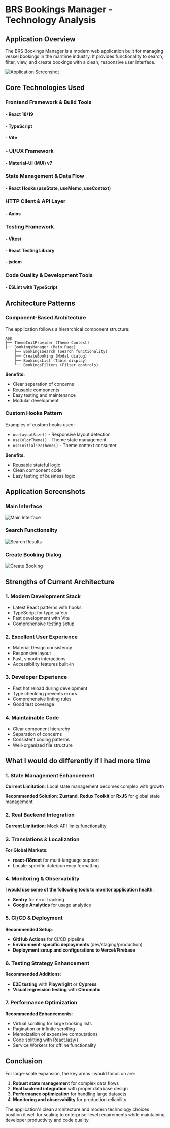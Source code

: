 # BRS Bookings Manager - Technology Analysis

## Application Overview

The BRS Bookings Manager is a modern web application built for managing vessel bookings in the maritime industry. It provides functionality to search, filter, view, and create bookings with a clean, responsive user interface.

![Application Screenshot](https://github.com/user-attachments/assets/c9073d87-81c3-4bfc-bdc0-9f40c8620d3e)

## Core Technologies Used

### Frontend Framework & Build Tools

#### - **React 18/19**

#### - **TypeScript**

#### - **Vite**

### - UI/UX Framework

#### - **Material-UI (MUI) v7**

### State Management & Data Flow

#### - **React Hooks (useState, useMemo, useContext)**

### HTTP Client & API Layer

#### - **Axios**

### Testing Framework

#### - **Vitest**

#### - **React Testing Library**

#### - **jsdom**

### Code Quality & Development Tools

#### - **ESLint with TypeScript**

## Architecture Patterns

### Component-Based Architecture

The application follows a hierarchical component structure:

```
App
├── ThemeInitProvider (Theme Context)
├── BookingsManager (Main Page)
    ├── BookingsSearch (Search functionality)
    ├── CreateBooking (Modal dialog)
    ├── BookingsList (Table display)
    └── BookingsFilters (Filter controls)
```

**Benefits:**

- Clear separation of concerns
- Reusable components
- Easy testing and maintenance
- Modular development

### Custom Hooks Pattern

Examples of custom hooks used:

- `useLayoutSize()` - Responsive layout detection
- `useColorTheme()` - Theme state management
- `useInitializeTheme()` - Theme context consumer

**Benefits:**

- Reusable stateful logic
- Clean component code
- Easy testing of business logic

## Application Screenshots

### Main Interface

![Main Interface](https://github.com/user-attachments/assets/c9073d87-81c3-4bfc-bdc0-9f40c8620d3e)

### Search Functionality

![Search Results](https://github.com/user-attachments/assets/547f74ed-5c05-40fb-b9aa-f91209faa290)

### Create Booking Dialog

![Create Booking](https://github.com/user-attachments/assets/738c10a5-4951-417a-9362-a639e6270da0)

## Strengths of Current Architecture

### 1. **Modern Development Stack**

- Latest React patterns with hooks
- TypeScript for type safety
- Fast development with Vite
- Comprehensive testing setup

### 2. **Excellent User Experience**

- Material Design consistency
- Responsive layout
- Fast, smooth interactions
- Accessibility features built-in

### 3. **Developer Experience**

- Fast hot reload during development
- Type checking prevents errors
- Comprehensive linting rules
- Good test coverage

### 4. **Maintainable Code**

- Clear component hierarchy
- Separation of concerns
- Consistent coding patterns
- Well-organized file structure

## What I would do differently if I had more time

### 1. **State Management Enhancement**

**Current Limitation**: Local state management becomes complex with growth

**Recommended Solution**: **Zustand**, **Redux Toolkit** or **RxJS** for global state management

### 2. **Real Backend Integration**

**Current Limitation**: Mock API limits functionality

### 3. **Translations & Localization**

**For Global Markets**:

- **react-i18next** for multi-language support
- Locale-specific date/currency formatting

### 4. **Monitoring & Observability**

**I would use some of the following tools to monitor application health**:

- **Sentry** for error tracking
- **Google Analytics** for usage analytics

### 5. **CI/CD & Deployment**

**Recommended Setup**:

- **GitHub Actions** for CI/CD pipeline
- **Environment-specific deployments** (dev/staging/production)
- **Deployment setup and configurations to Vercel/Firebase**

### 6. **Testing Strategy Enhancement**

**Recommended Additions**:

- **E2E testing** with **Playwright** or **Cypress**
- **Visual regression testing** with **Chromatic**

### 7. **Performance Optimization**

**Recommended Enhancements**:

- Virtual scrolling for large booking lists
- Pagination or infinite scrolling
- Memoization of expensive computations
- Code splitting with React.lazy()
- Service Workers for offline functionality

## Conclusion

For large-scale expansion, the key areas I would focus on are:

1. **Robust state management** for complex data flows
2. **Real backend integration** with proper database design
3. **Performance optimization** for handling large datasets
4. **Monitoring and observability** for production reliability

The application's clean architecture and modern technology choices position it well for scaling to enterprise-level requirements while maintaining developer productivity and code quality.
